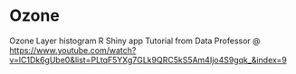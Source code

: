 # Ozone
Ozone Layer histogram R Shiny app
Tutorial from Data Professor @
https://www.youtube.com/watch?v=lC1Dk6gUbe0&list=PLtqF5YXg7GLk9QRC5kS5Am4Ijo4S9gqk_&index=9
